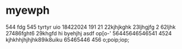 # myewph
544
fdg
545
tyrtyr
uio
18422024
191
21
22kjhjkghk
23ljhgjfg
2
62ljhk
27486fght6
29khgfd
hi
byehjhj
asdf
op[o-'
56445646546541
4524
kjhkhhjhjhjhk89ik8uiku
65465446
456
o;poip;iop;
